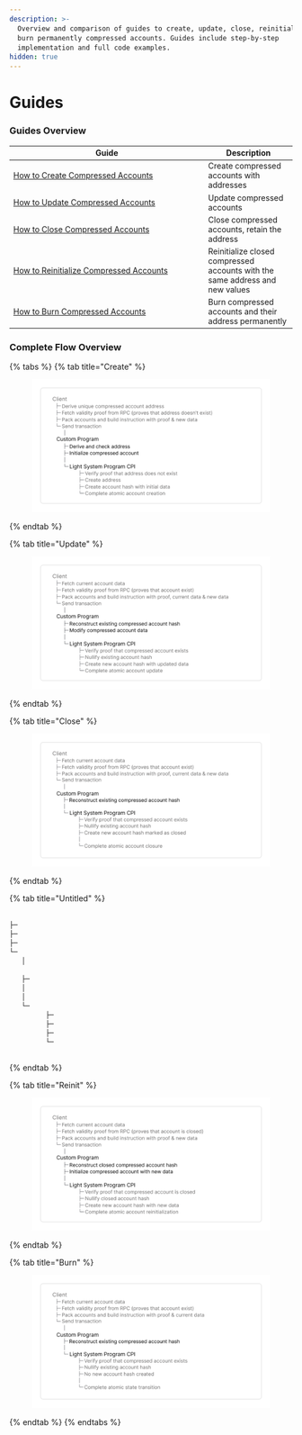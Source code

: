```yaml
---
description: >-
  Overview and comparison of guides to create, update, close, reinitialize, and
  burn permanently compressed accounts. Guides include step-by-step
  implementation and full code examples.
hidden: true
---
```


# Guides

### Guides Overview <a href="#subsection-jvtgde75u" id="subsection-jvtgde75u"></a>

<table><thead><tr><th width="332.7890625">Guide</th><th>Description</th></tr></thead><tbody><tr><td><a href="how-to-create-compressed-accounts.md">How to Create Compressed Accounts</a></td><td>Create compressed accounts with addresses</td></tr><tr><td><a href="how-to-update-compressed-accounts.md">How to Update Compressed Accounts</a></td><td>Update compressed accounts</td></tr><tr><td><a href="how-to-close-compressed-accounts.md">How to Close Compressed Accounts</a></td><td>Close compressed accounts, retain the address</td></tr><tr><td><a href="how-to-reinitialize-compressed-accounts.md">How to Reinitialize Compressed Accounts</a></td><td>Reinitialize closed compressed accounts with the same address and new values</td></tr><tr><td><a href="how-to-burn-compressed-accounts.md">How to Burn Compressed Accounts</a></td><td>Burn compressed accounts and their address permanently</td></tr></tbody></table>

### Complete Flow Overview

{% tabs %}
{% tab title="Create" %}
<figure><img src="../../.gitbook/assets/image (22).png" alt=""><figcaption></figcaption></figure>
{% endtab %}

{% tab title="Update" %}
<figure><img src="../../.gitbook/assets/image (20).png" alt=""><figcaption></figcaption></figure>
{% endtab %}

{% tab title="Close" %}
<figure><img src="../../.gitbook/assets/image (23).png" alt=""><figcaption></figcaption></figure>
{% endtab %}

{% tab title="Untitled" %}
```

├─ 
├─ 
├─ 
└─ 
   │
 
   ├─
   │
   │
   └─ 
         ├─ 
         ├─ 
         ├─
         └─ 
         
```
{% endtab %}

{% tab title="Reinit" %}
<figure><img src="../../.gitbook/assets/image (24).png" alt=""><figcaption></figcaption></figure>
{% endtab %}

{% tab title="Burn" %}
<figure><img src="../../.gitbook/assets/image (25).png" alt=""><figcaption></figcaption></figure>
{% endtab %}
{% endtabs %}
